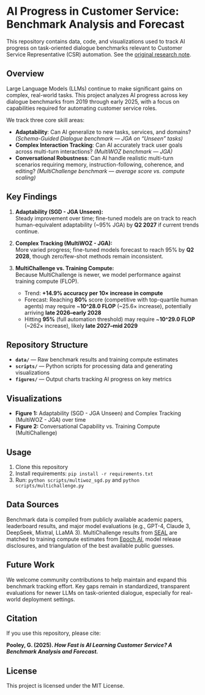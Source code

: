 # AI Progress in Customer Service: Benchmark Analysis and Forecast

This repository contains data, code, and visualizations used to track AI progress on task-oriented dialogue benchmarks relevant to Customer Service Representative (CSR) automation. See the [original research note](https://docs.google.com/document/d/1XzHUTZR7ynu0OD88NeKkF6vqkrEzVC298PnlHLbo1m4/edit?usp=sharing).

## Overview

Large Language Models (LLMs) continue to make significant gains on complex, real-world tasks. This project analyzes AI progress across key dialogue benchmarks from 2019 through early 2025, with a focus on capabilities required for automating customer service roles.

We track three core skill areas:

- **Adaptability**: Can AI generalize to new tasks, services, and domains? *(Schema-Guided Dialogue benchmark — JGA on “Unseen” tasks)*
- **Complex Interaction Tracking**: Can AI accurately track user goals across multi-turn interactions? *(MultiWOZ benchmark — JGA)*
- **Conversational Robustness**: Can AI handle realistic multi-turn scenarios requiring memory, instruction-following, coherence, and editing? *(MultiChallenge benchmark — average score vs. compute scaling)*

## Key Findings

1. **Adaptability (SGD - JGA Unseen):**  
   Steady improvement over time; fine-tuned models are on track to reach human-equivalent adaptability (~95% JGA) by **Q2 2027** if current trends continue.

2. **Complex Tracking (MultiWOZ - JGA):**  
   More varied progress; fine-tuned models forecast to reach 95% by **Q2 2028**, though zero/few-shot methods remain inconsistent.

3. **MultiChallenge vs. Training Compute:**  
   Because MultiChallenge is newer, we model performance against training compute (FLOP).  
   - Trend: **+14.9% accuracy per 10× increase in compute**  
   - Forecast: Reaching **80%** score (competitive with top-quartile human agents) may require ~**10^28.0 FLOP** (~25.6× increase), potentially arriving **late 2026–early 2028**  
   - Hitting **95%** (full automation threshold) may require ~**10^29.0 FLOP** (~262× increase), likely **late 2027–mid 2029**

## Repository Structure

- **`data/`** — Raw benchmark results and training compute estimates  
- **`scripts/`** — Python scripts for processing data and generating visualizations  
- **`figures/`** — Output charts tracking AI progress on key metrics  

## Visualizations

- **Figure 1:** Adaptability (SGD - JGA Unseen) and Complex Tracking (MultiWOZ - JGA) over time  
- **Figure 2:** Conversational Capability vs. Training Compute (MultiChallenge)

## Usage

1. Clone this repository  
2. Install requirements: `pip install -r requirements.txt`  
3. Run: `python scripts/multiwoz_sgd.py` and `python scripts/multichallenge.py`

## Data Sources

Benchmark data is compiled from publicly available academic papers, leaderboard results, and major model evaluations (e.g., GPT-4, Claude 3, DeepSeek, Mixtral, LLaMA 3). MultiChallenge results from [SEAL](https://scale.com/leaderboard/multichallenge) are matched to training compute estimates from [Epoch AI](https://epoch.ai/data/notable-ai-models), model release disclosures, and triangulation of the best available public guesses.

## Future Work

We welcome community contributions to help maintain and expand this benchmark tracking effort. Key gaps remain in standardized, transparent evaluations for newer LLMs on task-oriented dialogue, especially for real-world deployment settings.

## Citation

If you use this repository, please cite:

**Pooley, G. (2025). _How Fast is AI Learning Customer Service? A Benchmark Analysis and Forecast._**

## License

This project is licensed under the MIT License.
